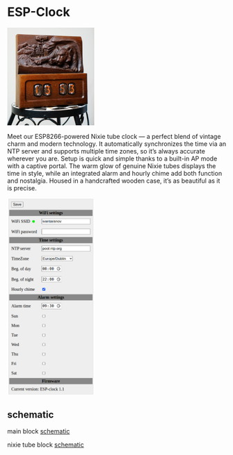 # ESP-Clock
<img src="res/front.jpg" alt="front" width="200"/>

Meet our ESP8266-powered Nixie tube clock — a perfect blend of vintage charm and modern technology. It automatically synchronizes the time via an NTP server and supports multiple time zones, so it’s always accurate wherever you are. Setup is quick and simple thanks to a built-in AP mode with a captive portal. The warm glow of genuine Nixie tubes displays the time in style, while an integrated alarm and hourly chime add both function and nostalgia. Housed in a handcrafted wooden case, it’s as beautiful as it is precise.

<img src="res/webif.png" alt="web interface" width="200"/>

## schematic
main block [schematic](res/ESPClock-main.pdf)

nixie tube block [schematic](res/ESPClock-nixie.pdf)

##
